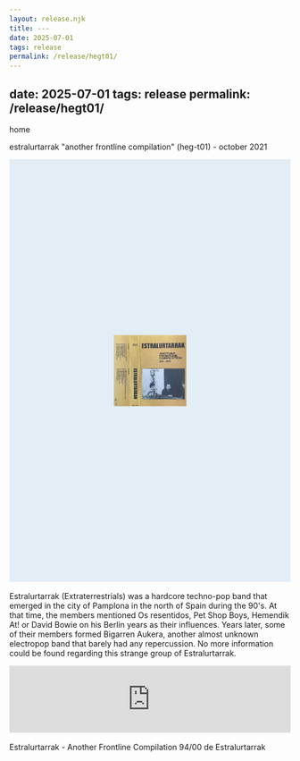 ```yaml
---
layout: release.njk
title: ---
date: 2025-07-01
tags: release
permalink: /release/hegt01/
---
```


date: 2025-07-01
tags: release
permalink: /release/hegt01/
---

home

estralurtarrak "another frontline compilation" (heg-t01) - october 2021

![estralurtarrak](../public/assets/Hegt01_A.webp)

Estralurtarrak (Extraterrestrials) was a hardcore techno-pop band that emerged in the city of Pamplona in the north of Spain during the 90's.
            At that time, the members mentioned Os resentidos, Pet Shop Boys, Hemendik At! or David Bowie on his Berlin years as their influences.
            Years later, some of their members formed Bigarren Aukera, another almost unknown electropop band that barely had any repercussion. No more information could be found regarding this strange group of Estralurtarrak.

<iframe seamless="" src="https://bandcamp.com/EmbeddedPlayer/album=3942836647/size=large/bgcol=ffffff/linkcol=0687f5/tracklist=false/artwork=small/transparent=true/" style="border: 0; width: 100%; height: 120px;"><a href="https://hegoadiskak.bandcamp.com/album/estralurtarrak-another-frontline-compilation-94-00">Estralurtarrak - Another Frontline Compilation 94/00 de Estralurtarrak</a></iframe>

Estralurtarrak - Another Frontline Compilation 94/00 de Estralurtarrak

